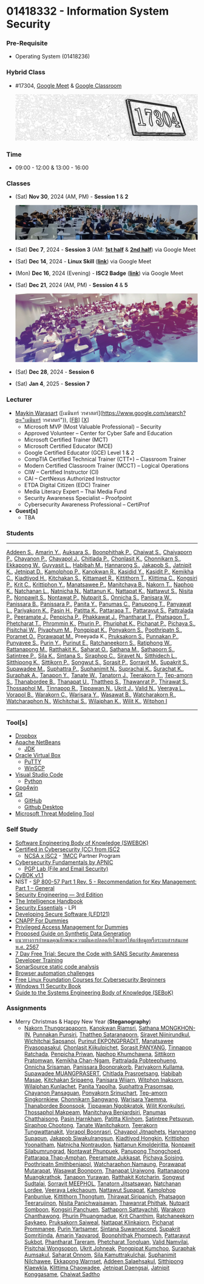 # 01418332 - Information System Security

### **Pre-Requisite**
- Operating System (01418236)

### **Hybrid Class**
- #17304, [Google Meet](https://meet.google.com/) & [Google Classroom](https://classroom.google.com/u/4/c/NzM1MjA0NDk2NjMy)

	[![Room #17304](img/room-17304.png)](#)

### **Time**
- 09:00 - 12:00 & 13:00 - 16:00

<a name="classes"></a>
### **Classes**
- (Sat) **Nov 30**, 2024 (AM, PM) - **Session 1** & **2**

	[![Session 1 & 2](img/2024-11-30_Session1-2.jpg)](#)

- (Sat) **Dec 7**, 2024 - **Session 3** (AM: [**1st half**](https://youtu.be/OwMqDKqsQ1Q) & [**2nd half**](https://youtu.be/qUCJg7BNLzw)) via Google Meet
- (Sat) **Dec 14**, 2024 - **Linux Skill** ([**link**](https://youtu.be/-iJUbxfYSeo)) via Google Meet
- (Mon) **Dec 16**, 2024 (Evening) - **ISC2 Badge** ([**link**](https://youtu.be/3DhcvUfnTvI)) via Google Meet
- (Sat) **Dec 21**, 2024 (AM, PM) - **Session 4** & **5**

	[![Session 4 & 5](img/2024-12-21_Session4-5.png)](https://www.facebook.com/maeklong/posts/10231938980311265)

- (Sat) **Dec 28**, 2024 - **Session 6**
- (Sat) **Jan 4**, 2025 - **Session 7**

<a name="lecturer"></a>
### **Lecturer**
- [Maykin Warasart](https://www.google.com/search?q="Maykin+Warasart") ([เมฆินทร์ วรศาสตร์](https://www.google.com/search?q="เมฆินทร์ วรศาสตร์")), [[FB](https://www.facebook.com/maeklong)] [[X](https://x.com/maeklong)]
	- Microsoft MVP (Most Valuable Professional) – Security
	- Approved Volunteer – Center for Cyber Safe and Education
	- Microsoft Certified Trainer (MCT)
	- Microsoft Certified Educator (MCE)
	- Google Certified Educator (GCE) Level 1 & 2
	- CompTIA Certified Technical Trainer (CTT+) – Classroom Trainer
	- Modern Certified Classroom Trainer (MCCT) – Logical Operations
	- CIW – Certified Instructor (CI)
	- CAI – CertNexus Authorized Instructor
	- ETDA Digital Citizen (EDC) Trainer
	- Media Literacy Expert – Thai Media Fund
	- Security Awareness Specialist – Proofpoint
	- Cybersecurity Awareness Professional – CertiProf
- **Guest[s]**
	- TBA

### **Students**

---

[Addeen S.](https://itzdeenzxx.github.io/),
[Amarin Y.](https://6530200908.github.io/),
[Auksara S.](https://auksaraaa.github.io/),
[Boonphithak P.](https://mrzcrocodile.github.io/),
[Chaiwat S.](https://6530200606.github.io/),
[Chaiyaporn P.](https://lnwnott.github.io/),
[Chayanon P.](https://plantzaza.github.io/),
[Chayapol J.](https://copyyu.github.io/),
[Chitlada  P.](https://dreamchitlada.github.io/),
[Chonlasit K.](https://6530200088.github.io/),
[Chonnikarn S.](https://nixe97.github.io/),
[Ekkapong W.](https://ekkapongwa.github.io/),
[Guyyasit L.](https://guyyasit336.github.io/),
[Habibah M.](https://chocokorn.github.io/),
[Hannarong S.](https://deldel-p.github.io/),
[Jakapob S.](https://ioosck4.github.io/),
[Jatnipit K.](https://jatnipit.github.io/),
[Jetnipat D.](https://jetnipatmark.github.io/),
[Kamolphop P.](https://l3b1-qw.github.io/),
[Kanokwan R.](https://aomknw.github.io/),
[Kasidid Y.](https://kasidid-y.github.io/),
[Kasidit P.](https://kasidit1647.github.io/),
[Kemikha C.](https://kemikha01.github.io/),
[Kiadtiyod H.](https://professerswitch.github.io/),
[Kitchakan S.](https://t2lxddd.github.io/),
[Kittamaet R.](https://ohmykk.github.io/),
[Kittithorn T.](https://kitty340822.github.io/),
[Klittima C.](https://anniemark2522.github.io/),
[Kongsiri P.](https://kongsiri07.github.io/),
[Krit C.](https://6530250000.github.io/),
[Krittiphon Y.](https://1dev04.github.io/),
[Manatsawee P.](https://manatsawee-pi.github.io/),
[Manitchaya B.](https://manitchaya2004.github.io/),
[Nakorn T.](https://taedate.github.io/),
[Naphop K.](https://nutnaphop.github.io/),
[Natchanan L.](https://ncnld2547.github.io/),
[Natnicha N.](https://ohalic.github.io/),
[Nattanun K.](https://tnattanun.github.io/),
[Nattapat K.](https://nantta.github.io/),
[Nattawut S.](https://mizeto.github.io/),
[Nisita P.](https://nisita0309.github.io/),
[Nonpawit S.](https://waterondaway.github.io/),
[Nontawat P.](https://nontawatjgm.github.io/),
[Nutparit S.](https://6530200151.github.io/),
[Onnicha S.](https://momojoj.github.io/),
[Panisara W.](https://6530200274.github.io/),
[Panissara B.](https://panissaraaa.github.io/),
[Panissara P.](https://aum8362.github.io/),
[Panita Y.](https://panita18.github.io/),
[Panumas C.](https://panumastt1.github.io/),
[Panupong T.](https://6530200339.github.io/),
[Panyawat L.](https://top123321.github.io/),
[Pariyakorn K.](https://tintin1906.github.io/),
[Pasin H.](https://mater3214.github.io/),
[Patitta K.](https://6430200442.github.io/),
[Pattarapa T.](https://6530250140.github.io/),
[Pattaravut S.](https://pattaravut.github.io/),
[Pattralada P.](https://skyandz.github.io/),
[Peeramate J.](https://devpeeramate.github.io/),
[Penpicha P.](https://penpicha31.github.io/),
[Phakkawat J.](https://pondxd.github.io/),
[Phantharat T.](https://phantharatt.github.io/),
[Phatsagon T.](https://phatsagon.github.io/),
[Phetcharat T.](https://nibkekie.github.io/),
[Phrommin K.](https://phrommin.github.io/),
[Phurin P.](https://teamgamer11.github.io/),
[Phuriphat K.](https://prxsss.github.io/),
[Pichanat P.](https://naieric.github.io/),
[Pichaya S.](https://6530250158.github.io/),
[Pisitchai W.](https://pisitchaiwongsopon.github.io/),
[Piyaphum M.](https://piyaphum.github.io/),
[Pongpipat K.](https://6530200711.github.io/),
[Ponyakorn S.](https://ponyakorn.github.io/),
[Poothripatn S.](https://poohri5551.github.io/),
[Poramet O.](https://poramet04.github.io/),
[Porawapat M.](https://porawapat-github.github.io/),
Preeyada K.,
[Pruksakorn S.](https://zozimboii.github.io/),
[Punnakan P.](https://qlerdev.github.io/),
[Punyavee S.](https://punyavee0.github.io/),
[Purin Y.](https://phaipy.github.io/),
[Purinut E.](https://6530200762.github.io/),
[Ratchaneekorn S.](https://6430200566.github.io/),
[Ratiphong W.](https://bxnkz.github.io/),
[Rattanapong M.](https://rattanapong7.github.io/),
[Ratthakit K.](https://6530200401.github.io/),
[Saharat O.](https://saharat4444.github.io/),
[Sathana M.](https://sathanam10.github.io/),
[Sathaporn S.](https://sathaporn-sat.github.io/),
[Satintree P.](https://qwwwwioza.github.io/),
[Sila K.](https://sila801.github.io/),
[Sintana S.](https://sintana11.github.io/),
[Siraphop C.](https://nmpsz.github.io/),
[Siravet N.](https://9siravet.github.io/),
[Sitthidech L.](https://tuagonjai.github.io/),
[Sitthipong K.](https://6530200851.github.io/),
[Sittikorn P.](https://6530200525.github.io/),
[Songwut S.](https://gunqeq.github.io/),
[Sorasit P.](https://bossmahob.github.io/),
[Sorravit M.](https://sorravitmp.github.io/),
[Supakrit S.](https://jekoflash.github.io/),
[Supawadee M.](https://donyweasley.github.io/),
[Suphattra P.](https://suphat00.github.io/),
[Suphanimit N.](https://6530200517.github.io/),
[Suprachai K.](https://emkub.github.io/),
[Surachat K.](https://srchx.github.io/),
[Suraphak A.](https://titigerherb.github.io/),
[Tanapon Y.](https://jabjibi.github.io/),
[Tanate W.](https://huggies2003.github.io/),
[Tanatorn J.](https://6530200207.github.io/),
[Teerakorn T.](https://teerakorn47.github.io/),
[Tep-amorn S.](https://tepamorn.github.io/),
[Thanabordee B.](https://realalunda.github.io/),
[Thanapat U.](https://friday1313.github.io/),
[Thatthep S.](https://bastackle.github.io/),
[Thawanrat P.](https://tongyeh.github.io/),
[Thirawat S.](https://captainnn3.github.io/),
[Thossaphol M.](thossaphol2204.github.io/),
[Tinnapop R.](https://tinnapop-1728.github.io/),
[Tippawan N.](https://jis03.github.io/),
[Ukrit J.](https://zenogarb.github.io/),
[Valid N.](https://9jell.github.io/),
[Veeraya L.](https://valin4637.github.io/),
[Vorapol B.](https://vorxp.github.io/),
[Warakorn C.](https://fairfairfairfair.github.io/),
[Warisara Y.](https://wariisara.github.io/),
[Wasawat B.](https://isnname.github.io/),
[Watcharakorn R.](https://bestwatchara.github.io/),
[Watcharaphon N.](https://ter130147.github.io/),
[Wichitchai S.](https://6530200452.github.io/),
[Wilaiphan K.](https://wilaiphan.github.io/),
[Wilit K.](https://6530200461.github.io/),
[Witphon I](https://witchapolinaksorn.github.io/)

---

<a name="tools"></a>
### **Tool[s]**
- [Dropbox](https://www.dropbox.com/referrals/AAC27q3e2sUydWpK3ig_PwLaCr8LjjVCZzI?src=global9)
- [Apache NetBeans](https://netbeans.apache.org/front/main/index.html)
	- [JDK](https://www.oracle.com/java/technologies/downloads/)
- [Oracle Virtual Box](https://www.virtualbox.org/wiki/Downloads)
	- [PuTTY](https://www.chiark.greenend.org.uk/~sgtatham/putty/latest.html)
	- [WinSCP](https://winscp.net/eng/download.php)
- [Visual Studio Code](https://code.visualstudio.com/download)
	- [Python](https://www.python.org/downloads/)
- [Gpg4win](https://www.gpg4win.org/)
- [Git](https://git-scm.com/downloads)
	- [GitHub](https://github.com/signup)
	- [Github Desktop](https://desktop.github.com/download/)
- [Microsoft Threat Modeling Tool](https://learn.microsoft.com/en-us/azure/security/develop/threat-modeling-tool)

<a name="self-study"></a>
### **Self Study**
- [Software Engineering Body of Knowledge (SWEBOK)](https://www.computer.org/education/bodies-of-knowledge/software-engineering)
- [Certified in Cybersecurity (CC) from ISC2](https://www.isc2.org/certifications/cc)
	- [NCSA x ISC2](https://ncsa.or.th/ncsaandisc.html) - [1MCC](https://www.isc2.org/landing/1mcc) Partner Program
- [Cybersecurity Fundamentals by APNIC](https://academy.apnic.net/en/course/cybersecurity-fundamentals)
	- [PGP Lab (File and Email Security)](https://academy.apnic.net/en/virtual-labs?labId=96763)
- [CyBOK v1.1](https://www.cybok.org/knowledgebase1_1/)
- NIST - [SP 800-57 Part 1 Rev. 5 - Recommendation for Key Management: Part 1 – General](https://csrc.nist.rip/publications/detail/sp/800-57-part-1/rev-5/final)
- [Security Engineering — 3rd Edition](https://www.cl.cam.ac.uk/archive/rja14/book.html)
- [The Intelligence Handbook](https://go.recordedfuture.com/the-intelligence-handbook-fourth-edition)
- [Security Essentials](https://learning.lpi.org/en/learning-materials/020-100/) - LPI
- [Developing Secure Software (LFD121)](https://training.linuxfoundation.org/training/developing-secure-software-lfd121/)
- [CNAPP For Dummies](https://ftnt.net/6014SaqQM)
- [Privileged Access Management for Dummies](https://delinea.com/resources/privileged-access-management-for-dummies-pdf)
- [Proposed Guide on Synthetic Data Generation](https://www.pdpc.gov.sg/help-and-resources/2024/07/proposed-guide-on-synthetic-data-generation)
- [แนวทางการกำหนดคุณลักษณะความมั่นคงปลอดภัยไซเบอร์ให้แก่ข้อมูลหรือระบบสารสนเทศ พ.ศ. 2567](https://ratchakitcha.soc.go.th/documents/49824.pdf)
- [7 Day Free Trial: Secure the Code with SANS Security Awareness Developer Training](https://www.sans.org/mlp/ssa-trial-request-developer/)
- [SonarSource static code analysis](https://rules.sonarsource.com/)
- [Browser automation challenges](https://youtube.com/watch?v=iZMvB3WNMPw)
- [Free Linux Foundation Courses for Cybersecurity Beginners](https://www.isc2.org/Insights/2024/07/Free-Linux-Foundation-Courses-for-Cybersecurity-Beginners)
- [Windows 11 Security Book](https://learn.microsoft.com/en-gb/windows/security/book/)
- [Guide to the Systems Engineering Body of Knowledge (SEBoK)](https://sebokwiki.org/wiki/Guide_to_the_Systems_Engineering_Body_of_Knowledge_(SEBoK))

<a name="assignments"></a>
### **Assignments**
- Merry Christmas & Happy New Year (**Steganography**)
	- [Nakorn Thungprapaporn](https://taedate.github.io/Marry-Christmas),
	[Kanokwan Riamsri](https://aomknw.github.io/e-card),
	[Sathana MONGKHON-IN](https://sathanam10.github.io/e-card_hny),
	[Punnakan Punsiri](https://qlerdev.github.io/xmas_hny_card),
	[Thatthep Sataranaporn](https://bastackle.github.io/ecard),
	[Siravet Nijnirundkul](https://9siravet.github.io/e-card_christmas),
	[Wichitchai Sapsanoi](https://6530200452.github.io/christmas),
	[Purinut EKPONGPRADIT](https://6530200762.github.io/e-card),
	[Manatsawee Piyasopasakul](https://manatsawee-pi.github.io/e-card),
	[Chonlasit Kijkulpichet](https://6530200088.github.io/ecardChristmas),
	[Sorasit PANYANG](https://bossmahob.github.io/christmas_card),
	[Tinnapop Ratchada](https://tinnapop-1728.github.io/e-card),
	[Penpicha Priwan](https://penpicha31.github.io/e-card),
	[Naphop Khumchawna](https://nutnaphop.github.io/e-card-hny),
	[Sittikorn Pratomwan](https://6530200525.github.io/happyny),
	[Kemikha Chan-Ngam](https://kemikha01.github.io/e-card-Christmas),
	[Pattralada Pobteephueng](https://skyandz.github.io/e-card),
	[Onnicha Srisaman](https://momojoj.github.io/e-card),
	[Panissara Boonprakorb](https://panissaraaa.github.io/E-Card),
	[Pariyakorn Kullama](https://tintin1906.github.io/Christmas&NewYear_card),
	[Supawadee MUANGPRASERT](https://donyweasley.github.io/newyear-ecard2025),
	[Chitlada Prasroetsang](https://dreamchitlada.github.io/e-card),
	[Habibah Masae](https://chocokorn.github.io/ecardchristmas),
	[Kitchakan Sripaeng](https://t2lxddd.github.io/ecard),
	[Panisara Wijarn](https://6530200274.github.io/e-card),
	[Witphon Inaksorn](https://witchapolinaksorn.github.io/eCardChristmas),
	[Wilaiphan Kunlachet](https://wilaiphan.github.io/e-card),
	[Panita Yapolha](https://panita18.github.io/e-card),
	[Suphattra Prasomsap](https://suphat00.github.io/e-card),
	[Chayanon Pansaguan](https://plantzaza.github.io/e-card),
	[Ponyakorn Srinuchart](https://ponyakorn.github.io/christmas),
	[Tep-amorn Singkornkiew](https://tepamorn.github.io/e-card),
	[Chonnikarn Sangwang](https://nixe97.github.io/HappyNewyear),
	[Warisara Yaemma](https://wariisara.github.io/e-card),
	[Thanabordee Boonsook](https://realalunda.github.io/E-Card),
	[Tippawan Ngobkratok](https://jis03.github.io/ecard),
	[Wilit Kronkulsri](https://6530200461.github.io/e-card),
	[Thossaphol Makpeam](https://thossaphol2204.github.io/Ecard),
	[Manitchaya Benjardsiri](https://manitchaya2004.github.io/ECARD),
	[Panumas Chatthaisong](https://panumastt1.github.io/christmas),
	[Pasin Harnkham](https://mater3214.github.io/Christmasday),
	[Patitta Klinhom](https://6430200442.github.io/NewYearCard),
	[Satintree Petsuvun](https://qwwwwioza.github.io/christmas),
	[Siraphop Chootong](https://nmpsz.github.io/Ecard),
	[Tanate Wanitchakorn](https://huggies2003.github.io/christmas),
	[Teerakorn Tungwattanakit](https://teerakorn47.github.io/e-card),
	[Vorapol Boonrasri](https://vorxp.github.io/NewYearCard),
	[Chayapol Jitnaphets](https://copyyu.github.io/ECARD),
	[Hannarong Supapun](https://deldel-p.github.io/merrychristmas),
	[Jakapob Siwakulrangsun](https://ioosck4.github.io/newyear_card2025),
	[Kiadtiyod Hongkin](https://professerswitch.github.io/chismas),
	[Krittiphon Yoonaitham](https://1dev04.github.io/e-card),
	[Natnicha Nontraudon](https://ohalic.github.io/e-card),
	[Nattanun Kmoldejritta](https://tnattanun.github.io/Christmas),
	[Nonpawit Silabumrungrad](https://waterondaway.github.io/christmas),
	[Nontawat Phunpuek](https://nontawatjgm.github.io/ecard),
	[Panupong Thongchoed](https://6530200339.github.io/E-card),
	[Pattarapa Thap-Amphan](https://6530250140.github.io/Hny),
	[Peeramate Jukkasat](https://devpeeramate.github.io/e-card),
	[Pichaya Soising](https://6530250158.github.io/e_card),
	[Poothripatn Smithbenjapol](https://poohri5551.github.io/christmas),
	[Watcharaphon Namaung](https://ter130147.github.io/xmas),
	[Porawapat Mutarapat](https://porawapat-github.github.io/Christmas-Card),
	[Wasawat Boonporn](https://isnname.github.io/Christmas),
	[Thanapat Uraiwong](https://friday1313.github.io/christmascard),
	[Rattanapong Muangkrathok](https://rattanapong7.github.io/Merry-Christmas),
	[Tanapon Yurawan](https://jabjibi.github.io/e-card),
	[Ratthakit Kotcharin](https://6530200401.github.io/e-card),
	[Songwut Sudtalai](https://gunqeq.github.io/e-card),
	[Sorravit MEEPHOL](https://sorravitmp.github.io/christmascard),
	[Tanatorn Jitsatsawan](https://6530200207.github.io/e-crad),
	[Natchanan Lordee](https://ncnld2547.github.io/christmas),
	[Veeraya Lekchaoum](https://valin4637.github.io/e-card),
	[Nattawut Supapat](https://mizeto.github.io/e-card),
	[Kamolphop Panbunlue](https://l3b1-qw.github.io/christmas),
	[Kittithorn Thongtum](https://kitty340822.github.io/e-card),
	[Thirawat Siripanich](https://captainnn3.github.io/card),
	[Phatsagon Teerarujinon](https://phatsagon.github.io/e-card),
	[Nisita Panichwaisawan](https://nisita0309.github.io/e-cardMerryHappy),
	[Thawanrat Phithak](https://tongyeh.github.io/e-card),
	[Nutparit Somboon](https://6530200151.github.io/e-card),
	[Kongsiri Panchuen](https://kongsiri07.github.io/merryxmas),
	[Sathaporn Sattayachiti](https://sathaporn-sat.github.io/E-Card),
	[Warakorn Chanthawong](https://fairfairfairfair.github.io/christmas),
	[Phurin Phuangmadue](https://teamgamer11.github.io/Christmas),
	[Krit Chanthim](https://6530250000.github.io/marry),
	[Ratchaneekorn Saykaeo](https://6430200566.github.io/newyearcard),
	[Pruksakorn Saiweal](https://zozimboii.github.io/Christmas_&_New_Year_2025),
	[Nattapat Klinkajorn](https://nantta.github.io/E-card-For-Christmas-&-New-Year-2025),
	[Pichanat Prommanee](https://naieric.github.io/E-Card),
	[Purin Yartsamer](https://phaipy.github.io/e-card-Christmas-NewYear2025),
	[Sintana Suwannacond](https://sintana11.github.io/E-Card),
	[Supakrit Somritjinda](https://jekoflash.github.io/e-card),
	[Amarin Yaovarod](https://6530200908.github.io/E-card),
	[Boonphithak Phompech](https://mrzcrocodile.github.io/e-card),
	[Pattaravut Sukbot](https://pattaravut.github.io/ecard),
	[Phantharat Tareram](https://phantharatt.github.io/e-card),
	[Phetcharat Tongluan](https://nibkekie.github.io/ecard),
	[Valid Namvilai](https://9jell.github.io/christmas),
	[Pisitchai Wongsopon](https://pisitchaiwongsopon.github.io/e-card),
	[Ukrit Johneak](https://zenogarb.github.io/xmas),
	[Pongpipat Kumchoo](https://6530200711.github.io/e-card),
	[Suraphak Aumsakul](https://titigerherb.github.io/e-card),
	[Saharat Onnom](https://saharat4444.github.io/Merry_Christmas),
	[Sila Kamuttrakulchai](https://sila801.github.io/Christmas),
	[Suphanimit Nilchawee](https://6530200517.github.io/ChristmasAndNewYear2025),
	[Ekkapong Warnset](https://ekkapongwa.github.io/ecard),
	[Addeen Salaehsakul](https://itzdeenzxx.github.io/Ecard_cristmas),
	[Sitthipong Klaewkla](https://6530200851.github.io/eCard),
	[Klittima Chaowadee](https://anniemark2522.github.io/card/e-card),
	[Jetnipat Daengsai](https://jetnipatmark.github.io/e-card),
	[Jatnipit Konggasame](https://jatnipit.github.io/Christmas-and-New-Year-2025-card),
	[Chaiwat Sadtho](https://6530200606.github.io/e-card)

<br><br><br><br><br><br><br><br><br><br><br><br><br>
